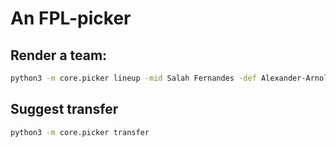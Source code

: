 # An FPL-picker

## Render a team:
```bash
python3 -m core.picker lineup -mid Salah Fernandes -def Alexander-Arnold
```

## Suggest transfer
```bash
python3 -m core.picker transfer
```